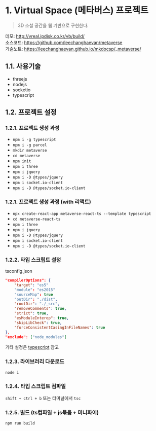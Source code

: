 # 1. Virtual Space (메타버스) 프로젝트

> 3D 소셜 공간을 웹 기반으로 구현한다.

데모: <http://vreal.ipdisk.co.kr/vb/build/>  
소스코드: <https://github.com/leechanghaevan/metaverse>  
기술노트: <https://leechanghaevan.github.io/mkdocsp/_metaverse/>

## 1.1. 사용기술

- threejs
- nodejs
- socketio
- typescript

## 1.2. 프로젝트 설정

### 1.2.1. 프로젝트 생성 과정

- `npm i -g typescript`
- `npm i -g parcel`
- `mkdir metaverse`
- `cd metaverse`
- `npm init`
- `npm i three`
- `npm i jquery`
- `npm i -D @types/jquery`
- `npm i socket.io-client`
- `npm i -D @types/socket.io-client`

### 1.2.1. 프로젝트 생성 과정 (with 리액트)

- `npx create-react-app metaverse-react-ts --template typescript`
- `cd metaverse-react-ts`
- `npm i three`
- `npm i jquery`
- `npm i -D @types/jquery`
- `npm i socket.io-client`
- `npm i -D @types/socket.io-client`

### 1.2.2. 타입 스크립트 설정

tsconfig.json

```json
"compilerOptions": {
    "target": "es5"
    "module": "es2015"
    "sourceMap": true
    "outDir": "./dist",
    "rootDir": "./_src",
    "removeComments": true,
    "strict": true,
    "esModuleInterop": true,
    "skipLibCheck": true,
    "forceConsistentCasingInFileNames": true
},
"exclude": ["node_modules"]
```

기타 설정은 [typescript](typescript.md) 참고

### 1.2.3. 라이브러리 다운로드

`node i`

### 1.2.4. 타입 스크립트 컴파일

`shift + ctrl + b` 또는 터미널에서 `tsc`

### 1.2.5. 빌드 (ts컴파일 + js묶음 + 미니파이)

`npm run build`
